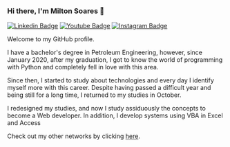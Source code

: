 ### Hi there, I'm Milton Soares 👋

[![Linkedin Badge](https://img.shields.io/badge/linkedin-%230077B5.svg?&style=for-the-badge&logo=linkedin&logoColor=white&link=https://www.linkedin.com/in/soaresmilton/)](https://www.linkedin.com/in/soaresmilton/)
[![Youtube Badge](https://img.shields.io/badge/youtube-%23FF0000.svg?&style=for-the-badge&logo=youtube&logoColor=white)](https://www.youtube.com/channel/UCMsbUh0LDOMQCTBdBXwkFiQ/)
[![Instagram Badge](https://img.shields.io/badge/instagram-%23E4405F.svg?&style=for-the-badge&logo=instagram&logoColor=white&link=https://www.instagram.com/soaresmiltinho/)](https://www.instagram.com/soaresmiltinho/)

Welcome to my GitHub profile.

I have a bachelor's degree in Petroleum Engineering, however, since January 2020, after my graduation, I got to know the world of programming with Python and completely fell in love with this area.

Since then, I started to study about technologies and every day I identify myself more with this career. Despite having passed a difficult year and being still for a long time, I returned to my studies in October.

I redesigned my studies, and now I study assiduously the concepts to become a Web developer. In addition, I develop systems using VBA in Excel and Access

Check out my other networks by clicking <a href="https://soaresmiltinho.vercel.app/">here</a>.

